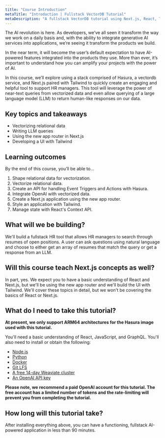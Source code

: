 ```yaml
---
title: "Course Introduction"
metaTitle: "Introduction | Fullstack VectorDB Tutorial"
metaDescription: "A fullstack VectorDB tutorial using Next.js, React, TypeScript, and Hasura"
---
```


The AI revolution is here. As developers, we’ve all seen it transform the way we work on a daily basis and, with the
ability to integrate generative AI services into applications, we’re seeing it transform the products we build.

In the near term, it will become the user’s default expectation to have AI-powered features integrated into the products
they use. More than ever, it’s important to understand how you can amplify your projects with the power of AI.

In this course, we’ll explore using a stack comprised of Hasura, a vectordb service, and Next.js paired with Tailwind to
quickly create an engaging and helpful tool to support HR managers. This tool will leverage the power of near-text
queries from vectorized data and even allow querying of a large language model (LLM) to return human-like responses on
our data.

## Key topics and takeaways

- Vectorizing relational data
- Writing LLM queries
- Using the new app router in Next.js
- Developing a UI with Tailwind

## Learning outcomes

By the end of this course, you’ll be able to…

1. Shape relational data for vectorization.
2. Vectorize relational data.
3. Create an API for handling Event Triggers and Actions with Hasura.
4. Integrate OpenAI with vectorized data.
5. Create a Next.js application using the new app router.
6. Style an application with Tailwind.
7. Manage state with React's Context API.

## What will we be building?

We'll build a fullstack HR tool that allows HR managers to search through resumes of open positions. A user can ask
questions using natural language and choose to either get an array of resumes that match the query or get a response
from an LLM.

## Will this course teach Next.js concepts as well?

In part, yes. We expect you to have a basic understanding of React and Next.js, but we'll be using the new app router
and we'll build the UI with Tailwind. We'll cover these topics in detail, but we won't be covering the basics of React
or Next.js.

## What do I need to take this tutorial?

**At present, we only support ARM64 architectures for the Hasura image used with this tutorial.**

You'll need a basic understanding of React, JavaScript, and GraphQL. You'll also need to install or obtain the
following:

- [Node.js](https://nodejs.org/en/download/)
- [Python](https://www.python.org/downloads/)
- [Docker](https://docs.docker.com/get-docker/)
- [Git LFS](https://git-lfs.github.com/)
- [A free 14-day Weaviate cluster](https://console.weaviate.cloud/)
- [An OpenAI API key](https://beta.openai.com/)

**Please note, we recommend a paid OpenAI account for this tutorial. The free account has a limited number of tokens and
the rate-limiting will prevent you from completing the tutorial.**

## How long will this tutorial take?

After installing everything above, you can have a functioning, fullstack AI-powered application in less than 90 minutes.
